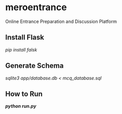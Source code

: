 # meroentrance
Online Entrance Preparation and Discussion Platform


## Install Flask 
<i> pip install falsk  </i>

## Generate Schema 
<i> sqlite3 app/database.db < mcq_database.sql </i>

## How to Run 
 <i> <b> python run.py </b> </i>